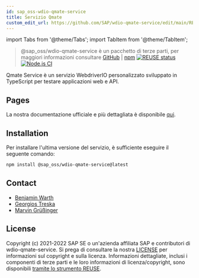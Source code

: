 ```yaml
---
id: sap_oss-wdio-qmate-service
title: Servizio Qmate
custom_edit_url: https://github.com/SAP/wdio-qmate-service/edit/main/README.md
---
```


import Tabs from '@theme/Tabs';
import TabItem from '@theme/TabItem';

> @sap_oss/wdio-qmate-service è un pacchetto di terze parti, per maggiori informazioni consultare [GitHub](https://github.com/SAP/wdio-qmate-service) | [npm](https://www.npmjs.com/package/@sap_oss/wdio-qmate-service)
[![REUSE status](https://api.reuse.software/badge/github.com/SAP/wdio-qmate-service)](https://api.reuse.software/info/github.com/SAP/wdio-qmate-service)[![Node.js CI](https://github.com/SAP/wdio-qmate-service/actions/workflows/node.js.yml/badge.svg)](https://github.com/SAP/wdio-qmate-service/actions/workflows/node.js.yml)

Qmate Service è un servizio WebdriverIO personalizzato sviluppato in TypeScript per testare applicazioni web e API.

## Pages
La nostra documentazione ufficiale e più dettagliata è disponibile [qui](https://sap.github.io/wdio-qmate-service/).

## Installation
Per installare l'ultima versione del servizio, è sufficiente eseguire il seguente comando:
```bash
npm install @sap_oss/wdio-qmate-service@latest
```

## Contact
- [Benjamin Warth](mailto:benjamin.warth@sap.com)
- [Georgios Treska](mailto:georgios.treska@sap.com)
- [Marvin Grüßinger](mailto:marvin.gruessinger@sap.com)


## License
Copyright (c) 2021-2022 SAP SE o un'azienda affiliata SAP e contributori di wdio-qmate-service. Si prega di consultare la nostra [LICENSE](https://github.com/SAP/wdio-qmate-service/blob/main/./LICENSES/Apache-2.0.txt) per informazioni sul copyright e sulla licenza. Informazioni dettagliate, inclusi i componenti di terze parti e le loro informazioni di licenza/copyright, sono disponibili [tramite lo strumento REUSE](https://api.reuse.software/info/github.com/SAP/wdio-qmate-service).